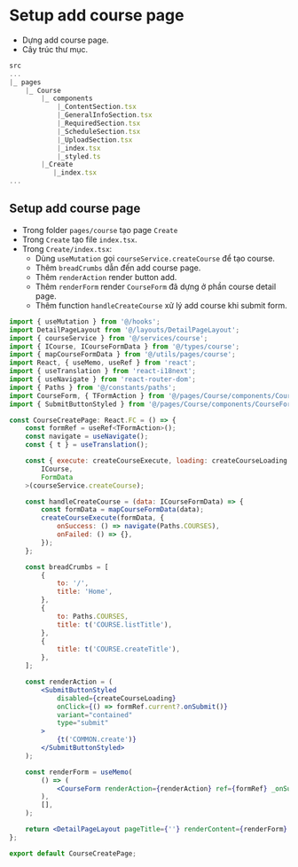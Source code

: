 # Setup add course page

- Dựng add course page.
- Cây trúc thư mục.

```jsx
src
...
|_ pages
    |_ Course
        |_ components
            |_ContentSection.tsx
            |_GeneralInfoSection.tsx
            |_RequiredSection.tsx
            |_ScheduleSection.tsx
            |_UploadSection.tsx
            |_index.tsx
            |_styled.ts
        |_Create
           |_index.tsx
...
```

## Setup add course page

- Trong folder `pages/course` tạo page `Create`
- Trong `Create` tạo file `index.tsx`.
- Trong `Create/index.tsx`:
  - Dùng `useMutation` gọi `courseService.createCourse` để tạo course.
  - Thêm `breadCrumbs` dẫn đến add course page.
  - Thêm `renderAction` render button add.
  - Thêm `renderForm` render `CourseForm` đã dựng ở phần course detail page.
  - Thêm function `handleCreateCourse` xử lý add course khi submit form.

```jsx
import { useMutation } from '@/hooks';
import DetailPageLayout from '@/layouts/DetailPageLayout';
import { courseService } from '@/services/course';
import { ICourse, ICourseFormData } from '@/types/course';
import { mapCourseFormData } from '@/utils/pages/course';
import React, { useMemo, useRef } from 'react';
import { useTranslation } from 'react-i18next';
import { useNavigate } from 'react-router-dom';
import { Paths } from '@/constants/paths';
import CourseForm, { TFormAction } from '@/pages/Course/components/CourseForm';
import { SubmitButtonStyled } from '@/pages/Course/components/CourseForm/styled';

const CourseCreatePage: React.FC = () => {
    const formRef = useRef<TFormAction>();
    const navigate = useNavigate();
    const { t } = useTranslation();

    const { execute: createCourseExecute, loading: createCourseLoading } = useMutation<
        ICourse,
        FormData
    >(courseService.createCourse);

    const handleCreateCourse = (data: ICourseFormData) => {
        const formData = mapCourseFormData(data);
        createCourseExecute(formData, {
            onSuccess: () => navigate(Paths.COURSES),
            onFailed: () => {},
        });
    };

    const breadCrumbs = [
        {
            to: '/',
            title: 'Home',
        },
        {
            to: Paths.COURSES,
            title: t('COURSE.listTitle'),
        },
        {
            title: t('COURSE.createTitle'),
        },
    ];

    const renderAction = (
        <SubmitButtonStyled
            disabled={createCourseLoading}
            onClick={() => formRef.current?.onSubmit()}
            variant="contained"
            type="submit"
        >
            {t('COMMON.create')}
        </SubmitButtonStyled>
    );

    const renderForm = useMemo(
        () => (
            <CourseForm renderAction={renderAction} ref={formRef} _onSubmit={handleCreateCourse} />
        ),
        [],
    );

    return <DetailPageLayout pageTitle={''} renderContent={renderForm} breadCrumbs={breadCrumbs} />;
};

export default CourseCreatePage;

```

